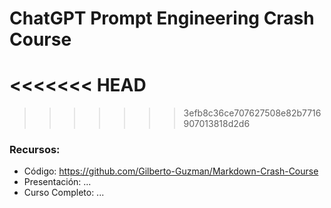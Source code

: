 # ChatGPT Prompt Engineering Crash Course

<<<<<<< HEAD
=======

>>>>>>> 3efb8c36ce707627508e82b7716907013818d2d6
### Recursos:

- Código: https://github.com/Gilberto-Guzman/Markdown-Crash-Course
- Presentación: ...
- Curso Completo: ...
